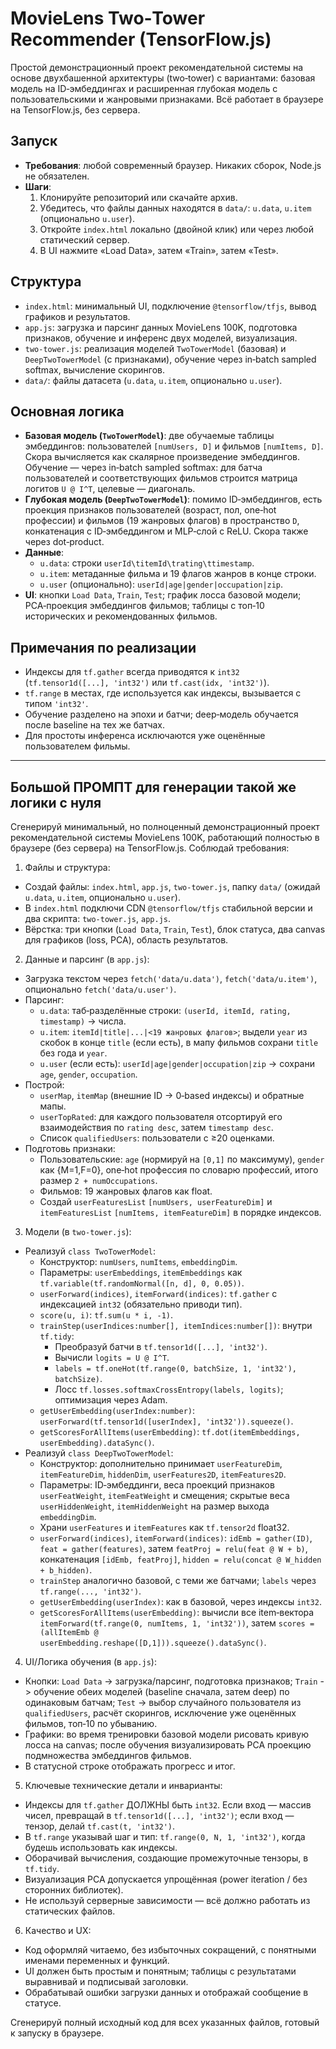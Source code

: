 # MovieLens Two‑Tower Recommender (TensorFlow.js)

Простой демонстрационный проект рекомендательной системы на основе двухбашенной архитектуры (two‑tower) с вариантами: базовая модель на ID‑эмбеддингах и расширенная глубокая модель с пользовательскими и жанровыми признаками. Всё работает в браузере на TensorFlow.js, без сервера.

## Запуск

- **Требования**: любой современный браузер. Никаких сборок, Node.js не обязателен.
- **Шаги**:
  1) Клонируйте репозиторий или скачайте архив.
  2) Убедитесь, что файлы данных находятся в `data/`: `u.data`, `u.item` (опционально `u.user`).
  3) Откройте `index.html` локально (двойной клик) или через любой статический сервер.
  4) В UI нажмите «Load Data», затем «Train», затем «Test».

## Структура

- `index.html`: минимальный UI, подключение `@tensorflow/tfjs`, вывод графиков и результатов.
- `app.js`: загрузка и парсинг данных MovieLens 100K, подготовка признаков, обучение и инференс двух моделей, визуализация.
- `two-tower.js`: реализация моделей `TwoTowerModel` (базовая) и `DeepTwoTowerModel` (с признаками), обучение через in‑batch sampled softmax, вычисление скорингов.
- `data/`: файлы датасета (`u.data`, `u.item`, опционально `u.user`).

## Основная логика

- **Базовая модель (`TwoTowerModel`)**: две обучаемые таблицы эмбеддингов: пользователей `[numUsers, D]` и фильмов `[numItems, D]`. Скора вычисляется как скалярное произведение эмбеддингов. Обучение — через in‑batch sampled softmax: для батча пользователей и соответствующих фильмов строится матрица логитов `U @ I^T`, целевые — диагональ.
- **Глубокая модель (`DeepTwoTowerModel`)**: помимо ID‑эмбеддингов, есть проекция признаков пользователей (возраст, пол, one‑hot профессии) и фильмов (19 жанровых флагов) в пространство `D`, конкатенация с ID‑эмбеддингом и MLP‑слой с ReLU. Скора также через dot‑product.
- **Данные**: 
  - `u.data`: строки `userId\titemId\trating\ttimestamp`.
  - `u.item`: метаданные фильма и 19 флагов жанров в конце строки.
  - `u.user` (опционально): `userId|age|gender|occupation|zip`.
- **UI**: кнопки `Load Data`, `Train`, `Test`; график лосса базовой модели; PCA‑проекция эмбеддингов фильмов; таблицы с топ‑10 исторических и рекомендованных фильмов.

## Примечания по реализации

- Индексы для `tf.gather` всегда приводятся к `int32` (`tf.tensor1d([...], 'int32')` или `tf.cast(idx, 'int32')`).
- `tf.range` в местах, где используется как индексы, вызывается с типом `'int32'`.
- Обучение разделено на эпохи и батчи; deep‑модель обучается после baseline на тех же батчах.
- Для простоты инференса исключаются уже оценённые пользователем фильмы.

---

## Большой ПРОМПТ для генерации такой же логики с нуля

Сгенерируй минимальный, но полноценный демонстрационный проект рекомендательной системы MovieLens 100K, работающий полностью в браузере (без сервера) на TensorFlow.js. Соблюдай требования:

1) Файлы и структура:
- Создай файлы: `index.html`, `app.js`, `two-tower.js`, папку `data/` (ожидай `u.data`, `u.item`, опционально `u.user`).
- В `index.html` подключи CDN `@tensorflow/tfjs` стабильной версии и два скрипта: `two-tower.js`, `app.js`.
- Вёрстка: три кнопки (`Load Data`, `Train`, `Test`), блок статуса, два canvas для графиков (loss, PCA), область результатов.

2) Данные и парсинг (в `app.js`):
- Загрузка текстом через `fetch('data/u.data')`, `fetch('data/u.item')`, опционально `fetch('data/u.user')`.
- Парсинг:
  - `u.data`: таб‑разделённые строки: `(userId, itemId, rating, timestamp)` -> числа.
  - `u.item`: `itemId|title|...|<19 жанровых флагов>`; выдели `year` из скобок в конце `title` (если есть), в мапу фильмов сохрани `title` без года и `year`.
  - `u.user` (если есть): `userId|age|gender|occupation|zip` -> сохрани `age`, `gender`, `occupation`.
- Построй:
  - `userMap`, `itemMap` (внешние ID -> 0‑based индексы) и обратные мапы.
  - `userTopRated`: для каждого пользователя отсортируй его взаимодействия по `rating desc`, затем `timestamp desc`.
  - Список `qualifiedUsers`: пользователи с ≥20 оценками.
- Подготовь признаки:
  - Пользовательские: `age` (нормируй на `[0,1]` по максимуму), `gender` как {M=1,F=0}, one‑hot профессия по словарю профессий, итого размер `2 + numOccupations`.
  - Фильмов: 19 жанровых флагов как float.
  - Создай `userFeaturesList` `[numUsers, userFeatureDim]` и `itemFeaturesList` `[numItems, itemFeatureDim]` в порядке индексов.

3) Модели (в `two-tower.js`):
- Реализуй `class TwoTowerModel`:
  - Конструктор: `numUsers`, `numItems`, `embeddingDim`.
  - Параметры: `userEmbeddings`, `itemEmbeddings` как `tf.variable(tf.randomNormal([n, d], 0, 0.05))`.
  - `userForward(indices)`, `itemForward(indices)`: `tf.gather` с индексацией `int32` (обязательно приводи тип).
  - `score(u, i)`: `tf.sum(u * i, -1)`.
  - `trainStep(userIndices:number[], itemIndices:number[])`: внутри `tf.tidy`:
    - Преобразуй батчи в `tf.tensor1d([...], 'int32')`.
    - Вычисли `logits = U @ I^T`.
    - `labels = tf.oneHot(tf.range(0, batchSize, 1, 'int32'), batchSize)`.
    - Лосс `tf.losses.softmaxCrossEntropy(labels, logits)`; оптимизация через Adam.
  - `getUserEmbedding(userIndex:number)`: `userForward(tf.tensor1d([userIndex], 'int32')).squeeze()`.
  - `getScoresForAllItems(userEmbedding)`: `tf.dot(itemEmbeddings, userEmbedding).dataSync()`.
- Реализуй `class DeepTwoTowerModel`:
  - Конструктор: дополнительно принимает `userFeatureDim`, `itemFeatureDim`, `hiddenDim`, `userFeatures2D`, `itemFeatures2D`.
  - Параметры: ID‑эмбеддинги, веса проекций признаков `userFeatWeight`, `itemFeatWeight` и смещения; скрытые веса `userHiddenWeight`, `itemHiddenWeight` на размер выхода `embeddingDim`.
  - Храни `userFeatures` и `itemFeatures` как `tf.tensor2d` float32.
  - `userForward(indices)`, `itemForward(indices)`: `idEmb = gather(ID)`, `feat = gather(features)`, затем `featProj = relu(feat @ W + b)`, конкатенация `[idEmb, featProj]`, `hidden = relu(concat @ W_hidden + b_hidden)`.
  - `trainStep` аналогично базовой, с теми же батчами; `labels` через `tf.range(..., 'int32')`.
  - `getUserEmbedding(userIndex)`: как в базовой, через индексы `int32`.
  - `getScoresForAllItems(userEmbedding)`: вычисли все item‑вектора `itemForward(tf.range(0, numItems, 1, 'int32'))`, затем `scores = (allItemEmb @ userEmbedding.reshape([D,1])).squeeze().dataSync()`.

4) UI/Логика обучения (в `app.js`):
- Кнопки: `Load Data` -> загрузка/парсинг, подготовка признаков; `Train` -> обучение обеих моделей (baseline сначала, затем deep) по одинаковым батчам; `Test` -> выбор случайного пользователя из `qualifiedUsers`, расчёт скорингов, исключение уже оценённых фильмов, топ‑10 по убыванию.
- Графики: во время тренировки базовой модели рисовать кривую лосса на canvas; после обучения визуализировать PCA проекцию подмножества эмбеддингов фильмов.
- В статусной строке отображать прогресс и итог.

5) Ключевые технические детали и инварианты:
- Индексы для `tf.gather` ДОЛЖНЫ быть `int32`. Если вход — массив чисел, превращай в `tf.tensor1d([...], 'int32')`; если вход — тензор, делай `tf.cast(t, 'int32')`.
- В `tf.range` указывай шаг и тип: `tf.range(0, N, 1, 'int32')`, когда будешь использовать как индексы.
- Оборачивай вычисления, создающие промежуточные тензоры, в `tf.tidy`.
- Визуализация PCA допускается упрощённая (power iteration / без сторонних библиотек).
- Не используй серверные зависимости — всё должно работать из статических файлов.

6) Качество и UX:
- Код оформляй читаемо, без избыточных сокращений, с понятными именами переменных и функций.
- UI должен быть простым и понятным; таблицы с результатами выравнивай и подписывай заголовки.
- Обрабатывай ошибки загрузки данных и отображай сообщение в статусе.

Сгенерируй полный исходный код для всех указанных файлов, готовый к запуску в браузере.
